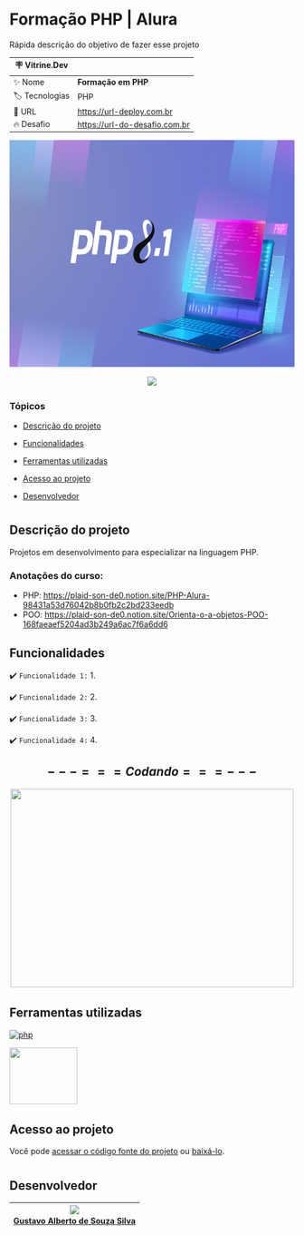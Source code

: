 # Formação PHP | Alura

Rápida descrição do objetivo de fazer esse projeto

| :placard: Vitrine.Dev |     |
| -------------  | --- |
| :sparkles: Nome        | **Formação em PHP**
| :label: Tecnologias | PHP 
| :rocket: URL         | https://url-deploy.com.br
| :fire: Desafio     | https://url-do-desafio.com.br

<p align="center">
   <img src="https://github.com/GusAlberto/Curso_Alura/blob/main/TrilhaPHP_Alura/img/php.jpg?raw=true#vitrinedev" width="1024" height="400">
</p>

<p align="center">
  <img src="http://img.shields.io/static/v1?label=STATUS&message=EM%20DESENVOLVIMENTO&color=RED&style=for-the-badge">
</p>

### Tópicos 

- [Descrição do projeto](#descrição-do-projeto)

- [Funcionalidades](#funcionalidades)

- [Ferramentas utilizadas](#ferramentas-utilizadas)

- [Acesso ao projeto](#acesso-ao-projeto)

- [Desenvolvedor](#desenvolvedor)

#
## Descrição do projeto 

<p align="justify">
 Projetos em desenvolvimento para especializar na linguagem PHP.
</p>

### Anotações do curso:
   - PHP: https://plaid-son-de0.notion.site/PHP-Alura-98431a53d76042b8b0fb2c2bd233eedb
      <br>
   - POO: https://plaid-son-de0.notion.site/Orienta-o-a-objetos-POO-168faeaef5204ad3b249a6ac7f6a6dd6
##

## Funcionalidades

:heavy_check_mark: `Funcionalidade 1:` 1.

:heavy_check_mark: `Funcionalidade 2:` 2.

:heavy_check_mark: `Funcionalidade 3:` 3.

:heavy_check_mark: `Funcionalidade 4:` 4.

##

<div align="center">
   
## $---=== Codando ===---$

<img src="https://clubedosgeeks.com.br/wp-content/uploads/2016/01/dormrm.gif" width="500" height="350">

</div>

##

## Ferramentas utilizadas
<div
     style={
      display: "flex",
      flex-direction: "row"}>
   
   <a href="https://www.php.net" target="_blank"> <img src="https://www.onespan.com//sites/default/files/blog/images/logo-php-adbac78231.png" alt="php" width="120" height="100" /> </a> 

   <a href="https://www.docker.com/" target="_blank"> <img src="https://www.docker.com/wp-content/uploads/2022/03/vertical-logo-monochromatic.png" width="120" height="100" /> </a> 
</div>

##

## Acesso ao projeto

Você pode [acessar o código fonte do projeto](https://github.com/GusAlberto/Curso_Alura/tree/main/TrilhaPHP-Alura) ou [baixá-lo](https://github.com/GusAlberto/Curso_Alura/archive/refs/heads/main.zip).

#

## Desenvolvedor

| [<img src="https://avatars.githubusercontent.com/u/93230453?v=4" width=115><br>Gustavo Alberto de Souza Silva</sub>](https://github.com/GusAlberto) |   
| :---: |
